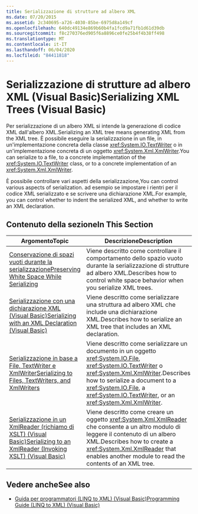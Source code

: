 ```yaml
---
title: Serializzazione di strutture ad albero XML
ms.date: 07/20/2015
ms.assetid: 2c340695-a726-4030-85be-6975d8a149cf
ms.openlocfilehash: 640dc49134e869b60b4fa1fcd9a71fb1d61d39db
ms.sourcegitcommit: f8c270376ed905f6a8896ce0fe25b4f4b38ff498
ms.translationtype: MT
ms.contentlocale: it-IT
ms.lasthandoff: 06/04/2020
ms.locfileid: "84411818"
---
```

# <a name="serializing-xml-trees-visual-basic"></a><span data-ttu-id="68d43-102">Serializzazione di strutture ad albero XML (Visual Basic)</span><span class="sxs-lookup"><span data-stu-id="68d43-102">Serializing XML Trees (Visual Basic)</span></span>
<span data-ttu-id="68d43-103">Per serializzazione di un albero XML si intende la generazione di codice XML dall'albero XML.</span><span class="sxs-lookup"><span data-stu-id="68d43-103">Serializing an XML tree means generating XML from the XML tree.</span></span> <span data-ttu-id="68d43-104">È possibile eseguire la serializzazione in un file, in un'implementazione concreta della classe <xref:System.IO.TextWriter> o in un'implementazione concreta di un oggetto <xref:System.Xml.XmlWriter>.</span><span class="sxs-lookup"><span data-stu-id="68d43-104">You can serialize to a file, to a concrete implementation of the <xref:System.IO.TextWriter> class, or to a concrete implementation of an <xref:System.Xml.XmlWriter>.</span></span>  
  
 <span data-ttu-id="68d43-105">È possibile controllare vari aspetti della serializzazione,</span><span class="sxs-lookup"><span data-stu-id="68d43-105">You can control various aspects of serialization.</span></span> <span data-ttu-id="68d43-106">ad esempio se impostare i rientri per il codice XML serializzato e se scrivere una dichiarazione XML.</span><span class="sxs-lookup"><span data-stu-id="68d43-106">For example, you can control whether to indent the serialized XML, and whether to write an XML declaration.</span></span>  
  
## <a name="in-this-section"></a><span data-ttu-id="68d43-107">Contenuto della sezione</span><span class="sxs-lookup"><span data-stu-id="68d43-107">In This Section</span></span>  
  
|<span data-ttu-id="68d43-108">Argomento</span><span class="sxs-lookup"><span data-stu-id="68d43-108">Topic</span></span>|<span data-ttu-id="68d43-109">Descrizione</span><span class="sxs-lookup"><span data-stu-id="68d43-109">Description</span></span>|  
|-----------|-----------------|  
|[<span data-ttu-id="68d43-110">Conservazione di spazi vuoti durante la serializzazione</span><span class="sxs-lookup"><span data-stu-id="68d43-110">Preserving White Space While Serializing</span></span>](preserving-white-space-while-serializing.md)|<span data-ttu-id="68d43-111">Viene descritto come controllare il comportamento dello spazio vuoto durante la serializzazione di strutture ad albero XML.</span><span class="sxs-lookup"><span data-stu-id="68d43-111">Describes how to control white space behavior when you serialize XML trees.</span></span>|  
|[<span data-ttu-id="68d43-112">Serializzazione con una dichiarazione XML (Visual Basic)</span><span class="sxs-lookup"><span data-stu-id="68d43-112">Serializing with an XML Declaration (Visual Basic)</span></span>](serializing-with-an-xml-declaration.md)|<span data-ttu-id="68d43-113">Viene descritto come serializzare una struttura ad albero XML che include una dichiarazione XML.</span><span class="sxs-lookup"><span data-stu-id="68d43-113">Describes how to serialize an XML tree that includes an XML declaration.</span></span>|  
|[<span data-ttu-id="68d43-114">Serializzazione in base a File, TextWriter e XmlWriter</span><span class="sxs-lookup"><span data-stu-id="68d43-114">Serializing to Files, TextWriters, and XmlWriters</span></span>](serializing-to-files-textwriters-and-xmlwriters.md)|<span data-ttu-id="68d43-115">Viene descritto come serializzare un documento in un oggetto <xref:System.IO.File>, <xref:System.IO.TextWriter> o <xref:System.Xml.XmlWriter>.</span><span class="sxs-lookup"><span data-stu-id="68d43-115">Describes how to serialize a document to a <xref:System.IO.File>, a <xref:System.IO.TextWriter>, or an <xref:System.Xml.XmlWriter>.</span></span>|  
|[<span data-ttu-id="68d43-116">Serializzazione in un XmlReader (richiamo di XSLT) (Visual Basic)</span><span class="sxs-lookup"><span data-stu-id="68d43-116">Serializing to an XmlReader (Invoking XSLT) (Visual Basic)</span></span>](serializing-to-an-xmlreader-invoking-xslt.md)|<span data-ttu-id="68d43-117">Viene descritto come creare un oggetto <xref:System.Xml.XmlReader> che consente a un altro modulo di leggere il contenuto di un albero XML.</span><span class="sxs-lookup"><span data-stu-id="68d43-117">Describes how to create a <xref:System.Xml.XmlReader> that enables another module to read the contents of an XML tree.</span></span>|  
  
## <a name="see-also"></a><span data-ttu-id="68d43-118">Vedere anche</span><span class="sxs-lookup"><span data-stu-id="68d43-118">See also</span></span>

- [<span data-ttu-id="68d43-119">Guida per programmatori (LINQ to XML) (Visual Basic)</span><span class="sxs-lookup"><span data-stu-id="68d43-119">Programming Guide (LINQ to XML) (Visual Basic)</span></span>](programming-guide-linq-to-xml.md)
